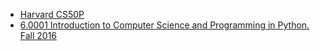 - [Harvard CS50P](https://www.youtube.com/playlist?list=PLhQjrBD2T3817j24-GogXmWqO5Q5vYy0V)
- [6.0001 Introduction to Computer Science and Programming in Python. Fall 2016](https://www.youtube.com/playlist?list=PLUl4u3cNGP63WbdFxL8giv4yhgdMGaZNA)
